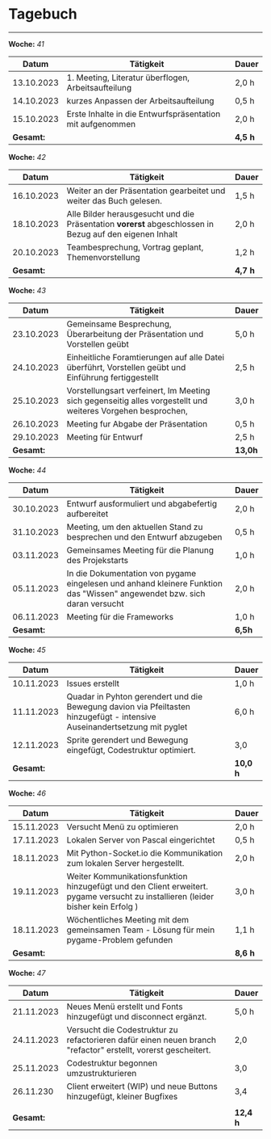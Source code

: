 # Tagebuch
---

**Woche:** *41*

| Datum       | Tätigkeit                                  | Dauer  |
|-------------|---------------------------------------------|--------|
| 13.10.2023  |        1. Meeting, Literatur überflogen, Arbeitsaufteilung                                           | 2,0 h  |
| 14.10.2023  |       kurzes Anpassen der Arbeitsaufteilung                                      | 0,5 h  |
| 15.10.2023  |   Erste Inhalte in die Entwurfspräsentation mit aufgenommen                                                      | 2,0 h  |
| **Gesamt:**  |                                            | **4,5 h**  |


**Woche:** *42*

| Datum       | Tätigkeit                                  | Dauer  |
|-------------|---------------------------------------------|--------|
| 16.10.2023  |       Weiter an der Präsentation gearbeitet und weiter das Buch gelesen.                                       | 1,5 h  |
| 18.10.2023  |         Alle Bilder herausgesucht und die Präsentation **vorerst** abgeschlossen in Bezug auf den eigenen Inhalt                                                                | 2,0 h  |
| 20.10.2023  |               Teambesprechung, Vortrag geplant, Themenvorstellung                            | 1,2 h  |
| **Gesamt:**  |                                            | **4,7 h**  |


**Woche:** *43*

| Datum       | Tätigkeit                                  | Dauer  |
|-------------|---------------------------------------------|--------|
| 23.10.2023  |   Gemeinsame Besprechung, Überarbeitung der Präsentation und Vorstellen geübt                                         | 5,0 h  |
| 24.10.2023  |   Einheitliche Foramtierungen auf alle Datei überführt, Vorstellen geübt und Einführung fertiggestellt                                       | 2,5 h  |
| 25.10.2023  |             Vorstellungsart verfeinert, Im Meeting sich gegenseitig alles vorgestellt und weiteres Vorgehen besprochen,                                 | 3,0 h  |
| 26.10.2023  |         Meeting fur Abgabe der Präsentation                                        | 0,5 h  |
| 29.10.2023  |         Meeting für Entwurf                                          | 2,5 h  |
| **Gesamt:**  |                                            | **13,0h**  |

**Woche:** *44*

| Datum       | Tätigkeit                                  | Dauer  |
|-------------|---------------------------------------------|--------|
| 30.10.2023  |   Entwurf  ausformuliert und abgabefertig aufbereitet                          | 2,0 h  |
| 31.10.2023  |   Meeting, um den aktuellen Stand zu besprechen und den Entwurf abzugeben                                     |  0,5 h |
| 03.11.2023  |    Gemeinsames Meeting für die Planung des Projekstarts                                        | 1,0 h  |
|  05.11.2023 |  In die Dokumentation von pygame eingelesen und anhand kleinere Funktion das "Wissen" angewendet bzw. sich daran versucht                                       | 2,0 h  |
|  06.11.2023 |    Meeting für die Frameworks                                              |1,0 h   |
| **Gesamt:**  |                                            | **6,5h**  |

**Woche:** *45*

| Datum       | Tätigkeit                                  | Dauer  |
|-------------|---------------------------------------------|--------|
| 10.11.2023  |                    Issues erstellt                               | 1,0 h  |
|  11.11.2023 |                    Quadar in Pyhton gerendert und die Bewegung davion via Pfeiltasten hinzugefügt - intensive Auseinandertsetzung mit pyglet   |  6,0 h |
|   12.11.2023|             Sprite gerendert und Bewegung eingefügt, Codestruktur optimiert.                                           |  3,0 |
| **Gesamt:**  |                                            | **10,0 h**  |

**Woche:** *46*

| Datum       | Tätigkeit                                  | Dauer  |
|-------------|---------------------------------------------|--------|
| 15.11.2023  |          Versucht Menü zu optimieren                                | 2,0 h  |
| 17.11.2023  |        Lokalen Server von Pascal eingerichtet                                | 0,5 h  |
| 18.11.2023  |       Mit Python-Socket.io die Kommunikation zum lokalen Server hergestellt.                            | 2,0 h  |
| 19.11.2023  |       Weiter Kommunikationsfunktion hinzugefügt und den Client erweitert. pygame versucht zu installieren (leider bisher kein Erfolg )                         | 3,0 h  |
| 18.11.2023  |       Wöchentliches Meeting mit dem gemeinsamen Team - Lösung für mein pygame-Problem gefunden               | 1,1 h  |
| **Gesamt:**  |                                            | **8,6 h**  |


**Woche:** *47*

| Datum       | Tätigkeit                                  | Dauer  |
|-------------|---------------------------------------------|--------|
| 21.11.2023  |          Neues Menü erstellt und Fonts hinzugefügt und disconnect ergänzt.                            | 5,0 h  |
| 24.11.2023|    Versucht die Codestruktur zu refactorieren dafür einen neuen branch "refactor" erstellt, vorerst gescheitert.      | 2,0 |
| 25.11.2023 |      Codestruktur begonnen umzustrukturieren                      | 3,0 |
| 26.11.230 |      Client erweitert (WIP) und neue Buttons hinzugefügt, kleiner Bugfixes                     | 3,4 |
|   |                   |  |
| **Gesamt:**  |                                            | **12,4 h**  |








